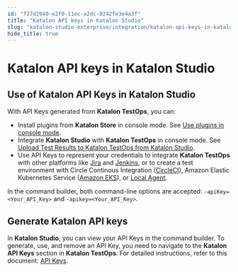```yaml
---
id: "f27d2940-e2f0-11ec-a2dc-0242fe3e4a3f"
title: "Katalon API keys in Katalon Studio"
slug: "katalon-studio-enterprise/integration/katalon-api-keys-in-katalon-studio"
hide_title: true
---
```


# <a id="id_1" class="anchor_top_offset"/><a id="ariaid-title1" class="anchor_top_offset"/>Katalon API keys in Katalon Studio


## Use of Katalon API Keys in Katalon Studio

<div xmlns="http://www.w3.org/1999/xhtml" className="p">With API Keys generated from <strong className="ph b">Katalon TestOps</strong>,
  you can: <ul className="ul"><li className="li">Install plugins from <strong className="ph b">Katalon Store</strong> in console mode. See <a className="xref" href="/docs/katalon-studio-enterprise/extend-katalon-studio/katalon-studio-plugins/using-plugins#id_9">Use plugins in console mode</a>.</li><li className="li">Integrate <strong className="ph b">Katalon Studio</strong> with <strong className="ph b">Katalon TestOps</strong> in console mode. See <a className="xref" href="/docs/katalon-studio-enterprise/integration/testops-integration/upload-test-results-to-katalon-testops-from-katalon-studio">Upload Test Results to Katalon TestOps from Katalon Studio</a>.</li><li className="li">Use API Keys to represent your credentials to integrate <strong className="ph b">Katalon TestOps</strong> with other platforms like <a className="xref" href="/docs/katalon-testops/integrations/jira-integration">Jira</a> and <a className="xref" href="/docs/katalon-testops/integrations/jenkins-integration">Jenkins</a>, or to create a test environment with Circle Continous Integration (<a className="xref" href="/docs/katalon-testops/remote-execution/circleci-test-environments">CircleCI</a>), Amazon Elastic Kubernetes Service (<a className="xref" href="/docs/katalon-testops/remote-execution/kubernetes-test-environments">Amazon EKS</a>), or <a className="xref" href="/docs/katalon-testops/remote-execution/local-test-environments/create-a-local-test-environment-with-an-agent">Local Agent</a>.</li></ul>In the command builder, both command-line options are accepted:
  <code className="ph codeph">-apiKey=&lt;Your_API_Key&gt;</code> and
  <code className="ph codeph">-apikey=&lt;Your_API_Key&gt;</code>.</div>

## Generate Katalon API keys

<p xmlns="http://www.w3.org/1999/xhtml" className="p">In <strong className="ph b">Katalon Studio</strong>, you can view your API Keys in the command builder. To generate, use, and remove an API Key, you need to navigate to the <strong className="ph b">Katalon API Keys</strong> section in <strong className="ph b">Katalon TestOps</strong>. For detailed instructions, refer to this document: <a className="xref" href="/docs/katalon-testops/settings/katalon-api-key-in-katalon-testops">API Keys</a>.</p> 
